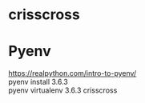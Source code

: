 # crisscross

# Pyenv
https://realpython.com/intro-to-pyenv/   
pyenv install 3.6.3   
pyenv virtualenv 3.6.3 crisscross
